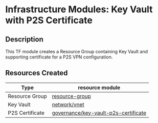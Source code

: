 # **Infrastructure Modules: Key Vault with P2S Certificate**

## Description

This TF module creates a Resource Group containing Key Vault and supporting certificate for a P2S VPN configuration.  

## Resources Created

| Type     | resource module     |
|----------|------------|
| Resource Group | [resource-group](../../../resources/azure/resource-group/README.md)|
| Key Vault | [network/vnet](../../../resources/azure/governance/key-vault/README.md)|
| P2S Certificate | [governance/key-vault-p2s-certificate](../../../resources/azure/governance/key-vault-p2s-certificate/README.md) |


